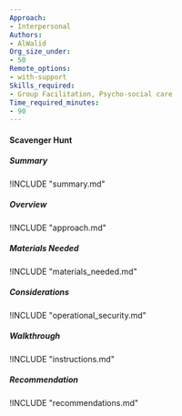 ```yaml
---
Approach:
- Interpersonal
Authors:
- AlWalid
Org_size_under:
- 50
Remote_options:
- with-support
Skills_required:
- Group Facilitation, Psycho-social care
Time_required_minutes:
- 90
---
```


#### Scavenger Hunt

##### Summary
!INCLUDE "summary.md"

##### Overview
!INCLUDE "approach.md"

##### Materials Needed
!INCLUDE "materials_needed.md"

##### Considerations
!INCLUDE "operational_security.md"

##### Walkthrough
!INCLUDE "instructions.md"

##### Recommendation
!INCLUDE "recommendations.md"
